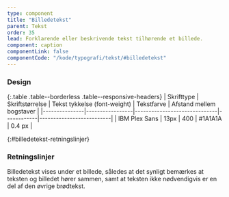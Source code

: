 ```yaml
---
type: component
title: "Billedetekst"
parent: Tekst
order: 35
lead: Forklarende eller beskrivende tekst tilhørende et billede.
component: caption
componentLink: false
componentCode: "/kode/typografi/tekst/#billedetekst"
---
```


### Design

{:.table .table--borderless .table--responsive-headers}
| Skrifttype    | Skriftstørrelse | Tekst tykkelse (font-weight) | Tekstfarve | Afstand mellem bogstaver |
|---------------|-----------------|------------------------------|------------|--------------------------|
| IBM Plex Sans | 13px            | 400                          | #1A1A1A    | 0.4 px                   |

{:#billedetekst-retningslinjer}
### Retningslinjer

Billedetekst vises under et billede, således at det synligt bemærkes at teksten og billedet hører sammen, samt at teksten ikke nødvendigvis er en del af den øvrige brødtekst.
